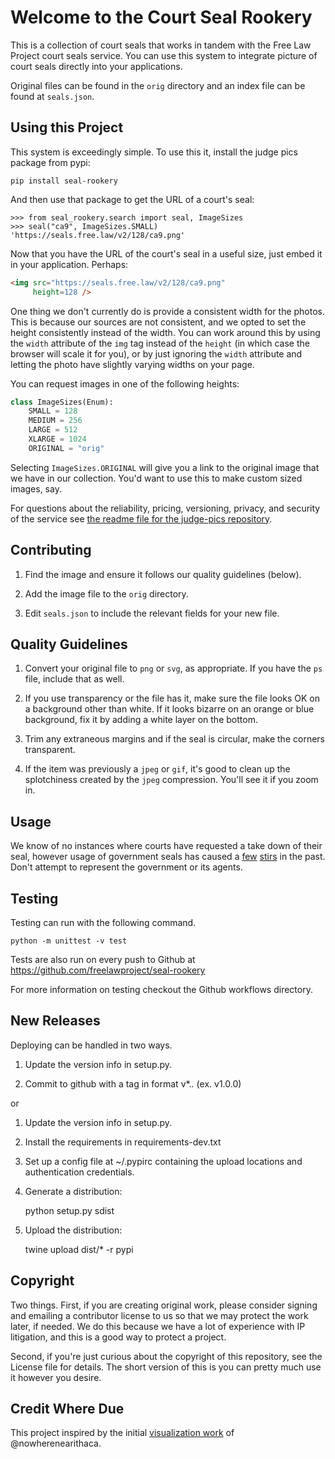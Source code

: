 # Welcome to the Court Seal Rookery

This is a collection of court seals that works in tandem with the Free Law Project court seals service. You can use this system to integrate picture of court seals directly into your applications.

Original files can be found in the `orig` directory and an index file can be found at `seals.json`.

## Using this Project

This system is exceedingly simple. To use this it, install the judge pics package from pypi:

    pip install seal-rookery

And then use that package to get the URL of a court's seal:

    >>> from seal_rookery.search import seal, ImageSizes
    >>> seal("ca9", ImageSizes.SMALL)
    'https://seals.free.law/v2/128/ca9.png'

Now that you have the URL of the court's seal in a useful size, just embed it in your application. Perhaps:

```html
<img src="https://seals.free.law/v2/128/ca9.png"
     height=128 />
```

One thing we don't currently do is provide a consistent width for the photos. This is because our sources are not consistent, and we opted to set the height consistently instead of the width. You can work around this by using the `width` attribute of the `img` tag instead of the `height` (in which case the browser will scale it for you), or by just ignoring the `width` attribute and letting the photo  have slightly varying widths on your page.

You can request images in one of the following heights:

```python
class ImageSizes(Enum):
    SMALL = 128
    MEDIUM = 256
    LARGE = 512
    XLARGE = 1024
    ORIGINAL = "orig"
```

Selecting `ImageSizes.ORIGINAL` will give you a link to the original image that we have in our collection. You'd want to use this to make custom sized images, say.

For questions about the reliability, pricing, versioning, privacy, and security of the service see [the readme file for the judge-pics repository][jps].


## Contributing

1. Find the image and ensure it follows our quality guidelines (below).

2. Add the image file to the ``orig`` directory.

3. Edit `seals.json` to include the relevant fields for your new file.


## Quality Guidelines

1. Convert your original file to ``png`` or ``svg``, as appropriate. If
   you have the ``ps`` file, include that as well.

2. If you use transparency or the file has it, make sure the file looks
   OK on a background other than white. If it looks bizarre on an orange
   or blue background, fix it by adding a white layer on the bottom.

3. Trim any extraneous margins and if the seal is circular, make the
   corners transparent.

4. If the item was previously a ``jpeg`` or ``gif``, it's good to clean
   up the splotchiness created by the ``jpeg`` compression. You'll see
   it if you zoom in.


## Usage

We know of no instances where courts have requested a take down of their
seal, however usage of government seals has caused a
[few](https://www.publicknowledge.org/news-blog/blogs/nsa-spying-fine-trademark-infringement-crosse)
[stirs](http://www.nytimes.com/2010/08/03/us/03fbi.html) in the past.
Don't attempt to represent the government or its agents.

## Testing

Testing can run with the following command.

    python -m unittest -v test

Tests are also run on every push to Github at
https://github.com/freelawproject/seal-rookery

For more information on testing checkout the Github workflows directory.


## New Releases

Deploying can be handled in two ways.

1. Update the version info in setup.py.

2. Commit to github with a tag in format v*.*.* (ex. v1.0.0)

or

1. Update the version info in setup.py.

2. Install the requirements in requirements-dev.txt

3. Set up a config file at ~/.pypirc containing the upload locations and
   authentication credentials.

4. Generate a distribution:


    python setup.py sdist

5. Upload the distribution:


    twine upload dist/* -r pypi


## Copyright

Two things. First, if you are creating original work, please consider
signing and emailing a contributor license to us so that we may protect
the work later, if needed. We do this because we have a lot of
experience with IP litigation, and this is a good way to protect a
project.

Second, if you're just curious about the copyright of this repository,
see the License file for details. The short version of this is you can
pretty much use it however you desire.

## Credit Where Due

This project inspired by the initial [visualization
work](https://d57dd304fefca1aa423fea1b4dc59f23c06dd95e.googledrive.com/host/0B2GQktu-wcTiWm82NGt5MTZreHM/) of @nowherenearithaca.

[jps]: https://github.com/freelawproject/judge-pics/
